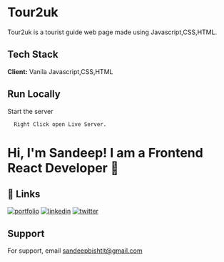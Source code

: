 
# Tour2uk
Tour2uk is a tourist guide web page made using Javascript,CSS,HTML.


## Tech Stack

**Client:** Vanila Javascript,CSS,HTML



  
## Run Locally

Start the server

```bash
  Right Click open Live Server.
```

  
# Hi, I'm Sandeep! I am a Frontend React Developer 👋

  
## 🔗 Links
[![portfolio](https://img.shields.io/badge/my_portfolio-000?style=for-the-badge&logo=ko-fi&logoColor=white)](https://portfolio-data-44b04.firebaseapp.com/)
[![linkedin](https://img.shields.io/badge/linkedin-0A66C2?style=for-the-badge&logo=linkedin&logoColor=white)](https://www.linkedin.com/in/sandeep-bisht-frontenddev/)
[![twitter](https://img.shields.io/badge/twitter-1DA1F2?style=for-the-badge&logo=twitter&logoColor=white)](https://twitter.com/Sandeep07594432)

  
## Support

For support, email sandeepbishtit@gmail.com



